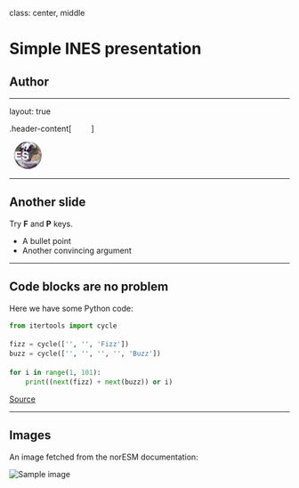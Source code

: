 class: center, middle

# Simple INES presentation

## Author

---

layout: true

.header-content[&nbsp;<font color="white">INES</font>]

<div id="footer-content">
  <p>
   &nbsp; <img src="img/ines_logo.png" style="width: 50px;"/>
   &nbsp; <font color="white">INES 2019</font>
  </p>
</div>

---

## Another slide

Try **F** and **P** keys.

- A bullet point
- Another convincing argument

---

## Code blocks are no problem

Here we have some Python code:

```python
from itertools import cycle

fizz = cycle(['', '', 'Fizz'])
buzz = cycle(['', '', '', '', 'Buzz'])

for i in range(1, 101):
    print((next(fizz) + next(buzz)) or i)
```

[Source](https://github.com/olemb/nonsense/blob/master/fizzbuzz/itertools_cycle.py)

---

## Images

An image fetched from the norESM documentation:

![Sample image](https://github.com/NordicESMhub/norESM-docs/raw/master/images/norESM_logo.png)
